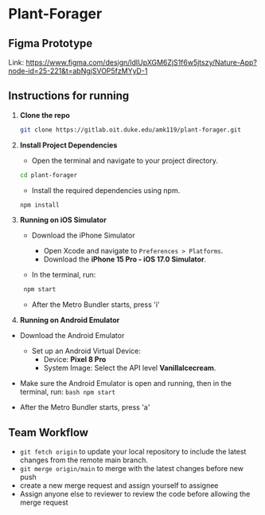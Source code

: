 # Plant-Forager

## Figma Prototype

Link: https://www.figma.com/design/ldIUpXGM6ZjS1f6w5jtszy/Nature-App?node-id=25-221&t=abNgjSVOP5fzMYyD-1

## Instructions for running

1. **Clone the repo**

   ```bash
   git clone https://gitlab.oit.duke.edu/amk119/plant-forager.git
   ```

2. **Install Project Dependencies**

   - Open the terminal and navigate to your project directory.

   ```bash
   cd plant-forager
   ```

   - Install the required dependencies using npm.

   ```bash
   npm install
   ```

3. **Running on iOS Simulator**
   - Download the iPhone Simulator
     - Open Xcode and navigate to `Preferences > Platforms`.
     - Download the **iPhone 15 Pro - iOS 17.0 Simulator**.

   - In the terminal, run:
    ```bash
     npm start
    ```
   - After the Metro Bundler starts, press 'i' 

4.  **Running on Android Emulator**
   - Download the Android Emulator
     - Set up an Android Virtual Device:
        - Device: **Pixel 8 Pro**
        - System Image: Select the API level **VanillaIcecream**.

   - Make sure the Android Emulator is open and running, then in the terminal, run:
    ```bash
     npm start
    ```
   - After the Metro Bundler starts, press 'a' 

## Team Workflow

- `git fetch origin` to update your local repository to include the latest changes from the remote main branch.
- `git merge origin/main` to merge with the latest changes before new push
- create a new merge request and assign yourself to assignee
- Assign anyone else to reviewer to review the code before allowing the merge request
